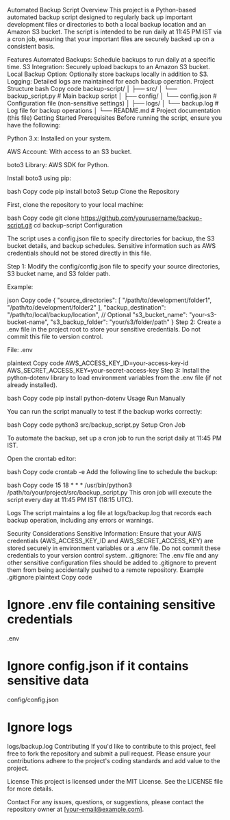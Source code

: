 Automated Backup Script
Overview
This project is a Python-based automated backup script designed to regularly back up important development files or directories to both a local backup location and an Amazon S3 bucket. The script is intended to be run daily at 11:45 PM IST via a cron job, ensuring that your important files are securely backed up on a consistent basis.

Features
Automated Backups: Schedule backups to run daily at a specific time.
S3 Integration: Securely upload backups to an Amazon S3 bucket.
Local Backup Option: Optionally store backups locally in addition to S3.
Logging: Detailed logs are maintained for each backup operation.
Project Structure
bash
Copy code
backup-script/
│
├── src/
│   └── backup_script.py      # Main backup script
│
├── config/
│   └── config.json           # Configuration file (non-sensitive settings)
│
├── logs/
│   └── backup.log            # Log file for backup operations
│
└── README.md                 # Project documentation (this file)
Getting Started
Prerequisites
Before running the script, ensure you have the following:

Python 3.x: Installed on your system.

AWS Account: With access to an S3 bucket.

boto3 Library: AWS SDK for Python.

Install boto3 using pip:

bash
Copy code
pip install boto3
Setup
Clone the Repository

First, clone the repository to your local machine:

bash
Copy code
git clone https://github.com/yourusername/backup-script.git
cd backup-script
Configuration

The script uses a config.json file to specify directories for backup, the S3 bucket details, and backup schedules. Sensitive information such as AWS credentials should not be stored directly in this file.

Step 1: Modify the config/config.json file to specify your source directories, S3 bucket name, and S3 folder path.

Example:

json
Copy code
{
    "source_directories": [
        "/path/to/development/folder1",
        "/path/to/development/folder2"
    ],
    "backup_destination": "/path/to/local/backup/location",  // Optional
    "s3_bucket_name": "your-s3-bucket-name",
    "s3_backup_folder": "your/s3/folder/path"
}
Step 2: Create a .env file in the project root to store your sensitive credentials. Do not commit this file to version control.

File: .env

plaintext
Copy code
AWS_ACCESS_KEY_ID=your-access-key-id
AWS_SECRET_ACCESS_KEY=your-secret-access-key
Step 3: Install the python-dotenv library to load environment variables from the .env file (if not already installed).

bash
Copy code
pip install python-dotenv
Usage
Run Manually

You can run the script manually to test if the backup works correctly:

bash
Copy code
python3 src/backup_script.py
Setup Cron Job

To automate the backup, set up a cron job to run the script daily at 11:45 PM IST.

Open the crontab editor:

bash
Copy code
crontab -e
Add the following line to schedule the backup:

bash
Copy code
15 18 * * * /usr/bin/python3 /path/to/your/project/src/backup_script.py
This cron job will execute the script every day at 11:45 PM IST (18:15 UTC).

Logs
The script maintains a log file at logs/backup.log that records each backup operation, including any errors or warnings.

Security Considerations
Sensitive Information: Ensure that your AWS credentials (AWS_ACCESS_KEY_ID and AWS_SECRET_ACCESS_KEY) are stored securely in environment variables or a .env file. Do not commit these credentials to your version control system.
.gitignore: The .env file and any other sensitive configuration files should be added to .gitignore to prevent them from being accidentally pushed to a remote repository.
Example .gitignore
plaintext
Copy code
# Ignore .env file containing sensitive credentials
.env

# Ignore config.json if it contains sensitive data
config/config.json

# Ignore logs
logs/backup.log
Contributing
If you'd like to contribute to this project, feel free to fork the repository and submit a pull request. Please ensure your contributions adhere to the project's coding standards and add value to the project.

License
This project is licensed under the MIT License. See the LICENSE file for more details.

Contact
For any issues, questions, or suggestions, please contact the repository owner at [your-email@example.com].